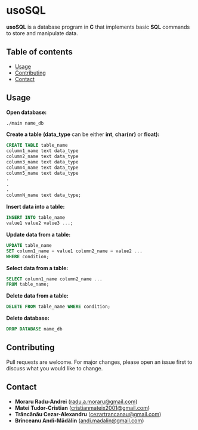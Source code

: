 # usoSQL

**usoSQL** is a database program in **C** that implements basic **SQL** commands to store and manipulate data.

## Table of contents
<!--ts-->
   * [Usage](#usage)
   * [Contributing](#contributing)
   * [Contact](#contact)
<!--te-->

## Usage 
**Open database:**
```bash
./main name_db
```

**Create a table** **(data_type** can be either **int**, **char(nr)** or **float):**
```sql
CREATE TABLE table_name
column1_name text data_type
column2_name text data_type
column3_name text data_type
column4_name text data_type
column5_name text data_type
.
.
.
columnN_name text data_type;
```

**Insert data into a table:**

```sql
INSERT INTO table_name
value1 value2 value3 ...;
```

**Update data from a table:**
```sql
UPDATE table_name
SET column1_name = value1 column2_name = value2 ... 
WHERE condition;
```
**Select data from a table:**
```sql
SELECT column1_name column2_name ...
FROM table_name;
```
**Delete data from a table:**
```sql
DELETE FROM table_name WHERE condition;
```
**Delete database:**
```sql
DROP DATABASE name_db
```

## Contributing
Pull requests are welcome. For major changes, please open an issue first to discuss what you would like to change.


## Contact
* **Moraru Radu-Andrei** (radu.a.moraru@gmail.com)
* **Matei Tudor-Cristian** (cristianmateix2001@gmail.com)
* **Trăncănău Cezar-Alexandru** (cezartrancanau@gmail.com)
* **Brînceanu Andi-Mădălin** (andi.madalin@gmail.com)
